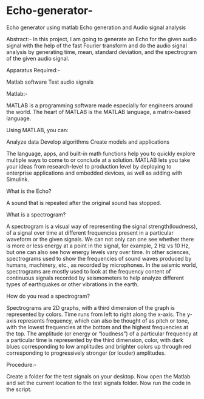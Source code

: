 # Echo-generator-
Echo generator using matlab
Echo generation and Audio signal analysis

Abstract:- In this project, I am going to generate an Echo for the given audio signal with the help of the fast Fourier transform and do the audio signal analysis by generating time, mean, standard deviation, and the spectrogram of the given audio signal.

Apparatus Required:-

Matlab software
Test audio signals

Matlab:-

MATLAB is a programming software made especially for engineers around the world. The heart of MATLAB is the MATLAB language, a matrix-based language.

Using MATLAB, you can:

Analyze data
Develop algorithms
Create models and applications

The language, apps, and built-in math functions help you to quickly explore multiple ways to come to or conclude at a solution. MATLAB lets you take your ideas from research-level to production level by deploying to enterprise applications and embedded devices, as well as adding with Simulink.

What is the Echo?

A sound that is repeated after the original sound has stopped.

What is a spectrogram?

A spectrogram is a visual way of representing the signal strength(loudness), of a signal over time at different frequencies present in a particular waveform or the given signals. We can not only can one see whether there is more or less energy at a point in the signal, for example, 2 Hz vs 10 Hz, but one can also see how energy levels vary over time. In other sciences, spectrograms used to show the frequencies of sound waves produced by humans, machinery, etc., as recorded by microphones. In the seismic world, spectrograms are mostly used to look at the frequency content of continuous signals recorded by seismometers to help analyze different types of earthquakes or other vibrations in the earth.

How do you read a spectrogram?

Spectrograms are 2D graphs, with a third dimension of the graph is represented by colors. Time runs from left to right along the x-axis. The y-axis represents frequency, which can also be thought of as pitch or tone, with the lowest frequencies at the bottom and the highest frequencies at the top. The amplitude (or energy or “loudness”) of a particular frequency at a particular time is represented by the third dimension, color, with dark blues corresponding to low amplitudes and brighter colors up through red corresponding to progressively stronger (or louder) amplitudes.

Procedure:-

Create a folder for the test signals on your desktop.
Now open the Matlab and set the current location to the test signals folder.
Now run the code in the script.

